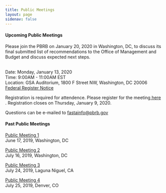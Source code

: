 ```yaml
---
title: Public Meetings
layout: page
sidenav: false
---
```


#### Upcoming Public Meetings 

Please join the PBRB on January 20, 2020 in Washington, DC, to discuss its final submitted list of recommendations to the Office of Management and Budget and discuss expected next steps. 


<br> Date: Monday, January 13, 2020
<br> Time: 9:00AM - 11:00AM EST
<br> Location: GSA Auditorium, 1800 F Street NW, Washington, DC 20006
<br> <a href="https://www.federalregister.gov/documents/2019/12/27/2019-28031/public-meeting-of-the-public-buildings-reform-board"> Federal Register Notice </a>



Registration is required for attendence. Please register for the meeting<a href="https://www.eventbrite.com/e/public-buildings-reform-board-public-meeting-january-13-2020-tickets-86809745285"> here </a> . Registration closes on Thursday, January 9, 2020. 
 
Questions can be e-mailed to fastainfo@pbrb.gov


#### Past Public Meetings 

[Public Meeting 1]({{site.baseurl}}/assets/uploads/Public%20Meeting%20Transcript%20June%2017%202019%20(1).pdf)  
June 17, 2019, Washington, DC


[Public Meeting 2]({{site.baseurl}}/assets/uploads/PBRB%20Public%20Meeting%20July%2016%2C%20Agenda.pdf)  
July 16, 2019, Washington, DC


[Public Meeting 3]({{site.baseurl}}/assets/uploads/Public%20Meeting%20July%2024th%20Laguna%20Niguel%20Notes.pdf)  
July 24, 2019, Laguna Niguel, CA


[Public Meeting 4]({{site.baseurl}}/assets//assets/uploads/PBRB%20Public%20Meeting%20July%2016%2C%20Agenda.pdf)  
July 25, 2019, Denver, CO
